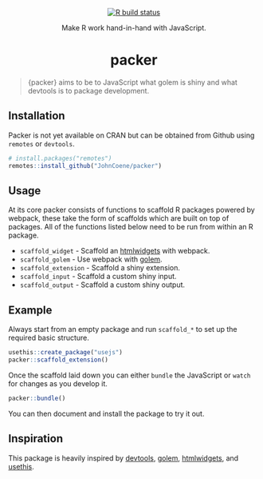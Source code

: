 <div align="center">

<!-- badges: start -->
[![R build status](https://github.com/JohnCoene/packer/workflows/R-CMD-check/badge.svg)](https://github.com/JohnCoene/packer/actions)
<!-- badges: end -->

Make R work hand-in-hand with JavaScript.

# packer

</div>

> {packer} aims to be to JavaScript what golem is shiny and what devtools is to package development.

## Installation

Packer is not yet available on CRAN but can be obtained from Github using `remotes` or `devtools`.

``` r
# install.packages("remotes")
remotes::install_github("JohnCoene/packer")
```

## Usage

At its core packer consists of functions to scaffold R packages powered by webpack, these take the form of scaffolds which are built on top of packages. All of the functions listed below need to be run from within an R package.

* `scaffold_widget` - Scaffold an [htmlwidgets](http://www.htmlwidgets.org/) with webpack.
* `scaffold_golem` - Use webpack with [golem](http://golemverse.org/).
* `scaffold_extension` - Scaffold a shiny extension.
* `scaffold_input` - Scaffold a custom shiny input.
* `scaffold_output` - Scaffold a custom shiny output.

## Example

Always start from an empty package and run `scaffold_*` to set up the required basic structure.

```r
usethis::create_package("usejs")
packer::scaffold_extension()
```

Once the scaffold laid down you can either `bundle` the JavaScript or `watch` for changes as you develop it.

```r
packer::bundle()
```

You can then document and install the package to try it out.

## Inspiration

This package is heavily inspired by [devtools](http://devtools.r-lib.org/), [golem](http://golemverse.org/), [htmlwidgets](http://www.htmlwidgets.org/), and [usethis](https://usethis.r-lib.org/).
